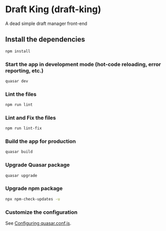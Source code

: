 # Draft King (draft-king)
A dead simple draft manager front-end

## Install the dependencies
```bash
npm install
```

### Start the app in development mode (hot-code reloading, error reporting, etc.)
```bash
quasar dev
```

### Lint the files
```bash
npm run lint
```

### Lint and Fix the files
```bash
npm run lint-fix
```

### Build the app for production
```bash
quasar build
```

### Upgrade Quasar package
```bash
quasar upgrade
```

### Upgrade npm package
```bash
npx npm-check-updates -u
```

### Customize the configuration
See [Configuring quasar.conf.js](https://v2.quasar.dev/quasar-cli/quasar-conf-js).
